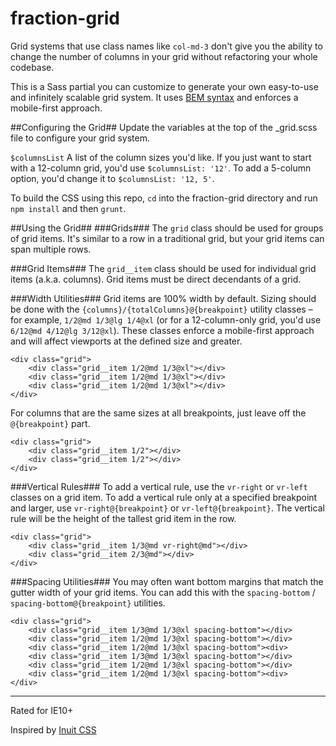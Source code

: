 # fraction-grid 
Grid systems that use class names like `col-md-3` don't give you the ability to change the number of columns in your grid without refactoring your whole codebase. 

This is a Sass partial you can customize to generate your own easy-to-use and infinitely scalable grid system. It uses [BEM syntax](https://csswizardry.com/2013/01/mindbemding-getting-your-head-round-bem-syntax/)
 and enforces a mobile-first approach. 
 
##Configuring the Grid##
Update the variables at the top of the _grid.scss file to configure your grid system.

`$columnsList`
A list of the column sizes you'd like. If you just want to start with a 12-column grid, you'd use
`$columnsList: '12'`. To add a 5-column option, you'd change it to `$columnsList: '12, 5'`.

To build the CSS using this repo, `cd` into the fraction-grid directory and run `npm install` and then `grunt`.

##Using the Grid##
###Grids###
The `grid` class should be used for groups of grid items. It's similar to a row in a traditional grid, but your grid items can span multiple rows. 

###Grid Items###
The `grid__item` class should be used for individual grid items (a.k.a. columns). Grid items must be direct decendants of a grid. 

###Width Utilities###
Grid items are 100% width by default. Sizing should be done with the `{columns}/{totalColumns}@{breakpoint}` utility classes – for example, `1/2@md 1/3@lg 1/4@xl` (or for a 12-column-only grid, you'd use `6/12@md 4/12@lg 3/12@xl`). These classes enforce a mobile-first approach and will affect viewports at the defined size and greater. 

```
<div class="grid">
    <div class="grid__item 1/2@md 1/3@xl"></div>
    <div class="grid__item 1/2@md 1/3@xl"></div>
    <div class="grid__item 1/2@md 1/3@xl"></div>
</div>
```

For columns that are the same sizes at all breakpoints, just leave off the `@{breakpoint}` part. 
```
<div class="grid">
    <div class="grid__item 1/2"></div>
    <div class="grid__item 1/2"></div>
</div>
```

###Vertical Rules###
To add a vertical rule, use the `vr-right` or `vr-left` classes on a grid item. To add a vertical rule only at a specified breakpoint and larger, use `vr-right@{breakpoint}` or `vr-left@{breakpoint}`. The vertical rule will be the height of the tallest grid item in the row. 
```
<div class="grid">
    <div class="grid__item 1/3@md vr-right@md"></div>
    <div class="grid__item 2/3@md"></div>
</div>
```

###Spacing Utilities###
You may often want bottom margins that match the gutter width of your grid items. You can add this with the `spacing-bottom` / `spacing-bottom@{breakpoint}` utilities. 
```
<div class="grid">
    <div class="grid__item 1/3@md 1/3@xl spacing-bottom"></div>
    <div class="grid__item 1/2@md 1/3@xl spacing-bottom"></div>
    <div class="grid__item 1/2@md 1/3@xl spacing-bottom"><div>
    <div class="grid__item 1/3@md 1/3@xl spacing-bottom"></div>
    <div class="grid__item 1/2@md 1/3@xl spacing-bottom"></div>
    <div class="grid__item 1/2@md 1/3@xl spacing-bottom"><div>
</div>
```

---
Rated for IE10+

Inspired by [Inuit CSS](https://github.com/csswizardry/inuit.css/) 
